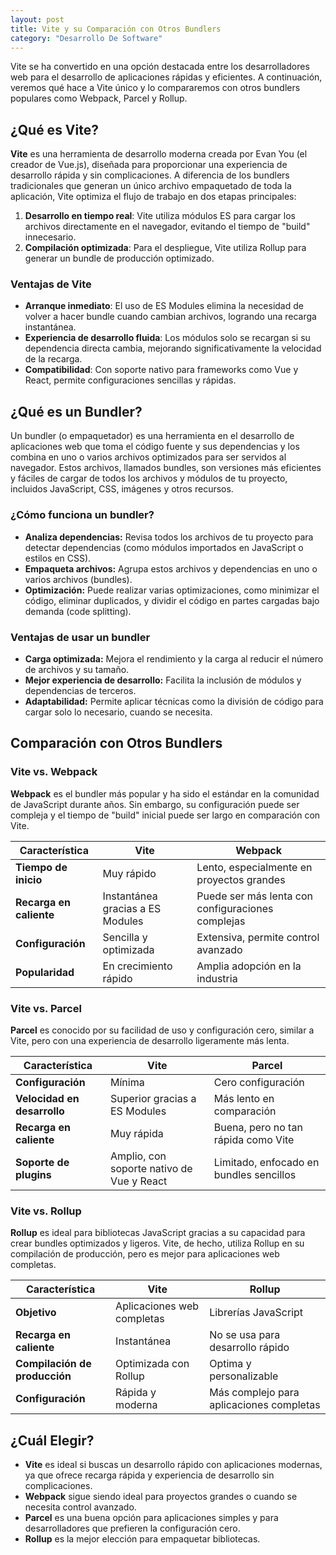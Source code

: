 ```yaml
---
layout: post
title: Vite y su Comparación con Otros Bundlers
category: "Desarrollo De Software"
---
```


Vite se ha convertido en una opción destacada entre los desarrolladores web para el desarrollo de aplicaciones rápidas y eficientes. A continuación, veremos qué hace a Vite único y lo compararemos con otros bundlers populares como Webpack, Parcel y Rollup.

## ¿Qué es Vite?

**Vite** es una herramienta de desarrollo moderna creada por Evan You (el creador de Vue.js), diseñada para proporcionar una experiencia de desarrollo rápida y sin complicaciones. A diferencia de los bundlers tradicionales que generan un único archivo empaquetado de toda la aplicación, Vite optimiza el flujo de trabajo en dos etapas principales:

1. **Desarrollo en tiempo real**: Vite utiliza módulos ES para cargar los archivos directamente en el navegador, evitando el tiempo de "build" innecesario.
2. **Compilación optimizada**: Para el despliegue, Vite utiliza Rollup para generar un bundle de producción optimizado.

### Ventajas de Vite
- **Arranque inmediato**: El uso de ES Modules elimina la necesidad de volver a hacer bundle cuando cambian archivos, logrando una recarga instantánea.
- **Experiencia de desarrollo fluida**: Los módulos solo se recargan si su dependencia directa cambia, mejorando significativamente la velocidad de la recarga.
- **Compatibilidad**: Con soporte nativo para frameworks como Vue y React, permite configuraciones sencillas y rápidas.

## ¿Qué es un Bundler?
Un bundler (o empaquetador) es una herramienta en el desarrollo de aplicaciones web que toma el código fuente y sus dependencias y los combina en uno o varios archivos optimizados para ser servidos al navegador. Estos archivos, llamados bundles, son versiones más eficientes y fáciles de cargar de todos los archivos y módulos de tu proyecto, incluidos JavaScript, CSS, imágenes y otros recursos.

### ¿Cómo funciona un bundler?
- **Analiza dependencias:** Revisa todos los archivos de tu proyecto para detectar dependencias (como módulos importados en JavaScript o estilos en CSS).
- **Empaqueta archivos:** Agrupa estos archivos y dependencias en uno o varios archivos (bundles).
- **Optimización:** Puede realizar varias optimizaciones, como minimizar el código, eliminar duplicados, y dividir el código en partes cargadas bajo demanda (code splitting).

### Ventajas de usar un bundler
- **Carga optimizada:** Mejora el rendimiento y la carga al reducir el número de archivos y su tamaño.
- **Mejor experiencia de desarrollo:** Facilita la inclusión de módulos y dependencias de terceros.
- **Adaptabilidad:** Permite aplicar técnicas como la división de código para cargar solo lo necesario, cuando se necesita.


## Comparación con Otros Bundlers

### Vite vs. Webpack
**Webpack** es el bundler más popular y ha sido el estándar en la comunidad de JavaScript durante años. Sin embargo, su configuración puede ser compleja y el tiempo de "build" inicial puede ser largo en comparación con Vite.

| Característica         | Vite                         | Webpack                    |
|------------------------|------------------------------|----------------------------|
| **Tiempo de inicio**   | Muy rápido                   | Lento, especialmente en proyectos grandes |
| **Recarga en caliente**| Instantánea gracias a ES Modules | Puede ser más lenta con configuraciones complejas |
| **Configuración**      | Sencilla y optimizada        | Extensiva, permite control avanzado |
| **Popularidad**        | En crecimiento rápido        | Amplia adopción en la industria |

### Vite vs. Parcel
**Parcel** es conocido por su facilidad de uso y configuración cero, similar a Vite, pero con una experiencia de desarrollo ligeramente más lenta.

| Característica           | Vite                     | Parcel                    |
|--------------------------|--------------------------|---------------------------|
| **Configuración**        | Mínima                   | Cero configuración        |
| **Velocidad en desarrollo** | Superior gracias a ES Modules | Más lento en comparación   |
| **Recarga en caliente**  | Muy rápida               | Buena, pero no tan rápida como Vite |
| **Soporte de plugins**   | Amplio, con soporte nativo de Vue y React | Limitado, enfocado en bundles sencillos |

### Vite vs. Rollup
**Rollup** es ideal para bibliotecas JavaScript gracias a su capacidad para crear bundles optimizados y ligeros. Vite, de hecho, utiliza Rollup en su compilación de producción, pero es mejor para aplicaciones web completas.

| Característica           | Vite                     | Rollup                    |
|--------------------------|--------------------------|---------------------------|
| **Objetivo**             | Aplicaciones web completas | Librerías JavaScript       |
| **Recarga en caliente**  | Instantánea              | No se usa para desarrollo rápido |
| **Compilación de producción** | Optimizada con Rollup  | Optima y personalizable     |
| **Configuración**        | Rápida y moderna         | Más complejo para aplicaciones completas |

## ¿Cuál Elegir?

- **Vite** es ideal si buscas un desarrollo rápido con aplicaciones modernas, ya que ofrece recarga rápida y experiencia de desarrollo sin complicaciones.
- **Webpack** sigue siendo ideal para proyectos grandes o cuando se necesita control avanzado.
- **Parcel** es una buena opción para aplicaciones simples y para desarrolladores que prefieren la configuración cero.
- **Rollup** es la mejor elección para empaquetar bibliotecas.